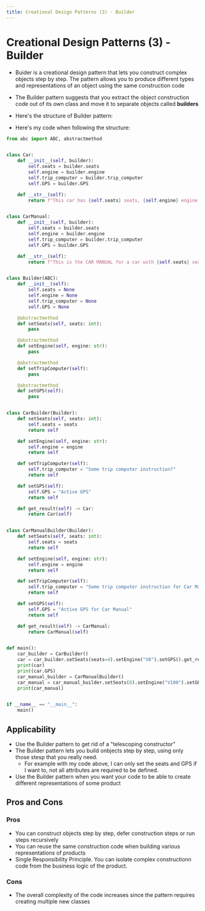 ```yaml
---
title: Creational Design Patterns (3) - Builder
---
```


# Creational Design Patterns (3) - Builder

- Buider is a creational design pattern that lets you construct complex objects step by step. The pattern allows you to produce different types and representations of an object using the same construction code
- The Builder pattern suggests that you extract the object construction code out of its own class and move it to separate objects called <b>builders</b>
- Here's the structure of Builder pattern:

- Here's my code when following the structure:
```python
from abc import ABC, abstractmethod


class Car:
    def __init__(self, builder):
        self.seats = builder.seats
        self.engine = builder.engine
        self.trip_computer = builder.trip_computer
        self.GPS = builder.GPS

    def __str__(self):
        return f"This car has {self.seats} seats, {self.engine} engine, {self.trip_computer} trip computer."


class CarManual:
    def __init__(self, builder):
        self.seats = builder.seats
        self.engine = builder.engine
        self.trip_computer = builder.trip_computer
        self.GPS = builder.GPS

    def __str__(self):
        return f"This is the CAR MANUAL for a car with {self.seats} seats, {self.engine} engine, {self.trip_computer} trip computer."


class Builder(ABC):
    def __init__(self):
        self.seats = None
        self.engine = None
        self.trip_computer = None
        self.GPS = None

    @abstractmethod
    def setSeats(self, seats: int):
        pass

    @abstractmethod
    def setEngine(self, engine: str):
        pass

    @abstractmethod
    def setTripComputer(self):
        pass

    @abstractmethod
    def setGPS(self):
        pass


class CarBuilder(Builder):
    def setSeats(self, seats: int):
        self.seats = seats
        return self

    def setEngine(self, engine: str):
        self.engine = engine
        return self

    def setTripComputer(self):
        self.trip_computer = "Some trip computer instruction?"
        return self

    def setGPS(self):
        self.GPS = "Active GPS"
        return self

    def get_result(self) -> Car:
        return Car(self)


class CarManualBuilder(Builder):
    def setSeats(self, seats: int):
        self.seats = seats
        return self

    def setEngine(self, engine: str):
        self.engine = engine
        return self

    def setTripComputer(self):
        self.trip_computer = "Some trip computer instruction for Car Manual"
        return self

    def setGPS(self):
        self.GPS = "Active GPS for Car Manual"
        return self

    def get_result(self) -> CarManual:
        return CarManual(self)


def main():
    car_builder = CarBuilder()
    car = car_builder.setSeats(seats=4).setEngine("V8").setGPS().get_result()
    print(car)
    print(car.GPS)
    car_manual_builder = CarManualBuilder()
    car_manual = car_manual_builder.setSeats(8).setEngine("V100").setGPS().get_result()
    print(car_manual)


if __name__ == "__main__":
    main()

```

## Applicability
- Use the Builder pattern to get rid of a "telescoping constructor"
- The Builder pattern lets you build onbjects step by step, using only those stesp that you really need.
    - For example with my code above, I can only set the seats and GPS if I want to, not all attributes are required to be defined.
- Use the Builder pattern when you want your code to be able to create different representations of some product

## Pros and Cons
### Pros
- You can construct objects step by step, defer construction steps or run steps recursively
- You can reuse the same construction code when building various representations of products
- Single Responsibility Principle. You can isolate complex constructionn code from the business logic of the product.

### Cons
- The overall complexity of the code increases since the pattern requires creating multiple new classes